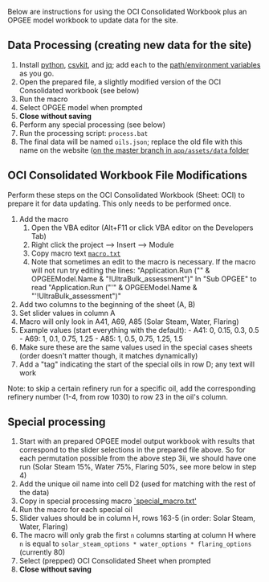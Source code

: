 Below are instructions for using the OCI Consolidated Workbook plus an OPGEE model workbook to update data for the site.

## Data Processing (creating new data for the site)

1. Install [python](https://www.python.org/downloads/), [csvkit](http://csvkit.readthedocs.org/en/0.9.1/install.html#users), and [jq](http://stedolan.github.io/jq/download/); add each to the [path/environment variables](http://www.computerhope.com/issues/ch000549.htm) as you go.
2. Open the prepared file, a slightly modified version of the OCI Consolidated workbook (see below)
3. Run the macro
  1. Select OPGEE model when prompted
4. **Close without saving**
5. Perform any special processing (see below)
6. Run the processing script: `process.bat`
7. The final data will be named `oils.json`; replace the old file with this name on the website ([on the master branch in `app/assets/data` folder](https://github.com/carnegieendowment/oil-climate-index-2/tree/master/app/assets/data)

## OCI Consolidated Workbook File Modifications

Perform these steps on the OCI Consolidated Workbook (Sheet: OCI) to prepare it for data updating. This only needs to be performed once.

1. Add the macro
    1. Open the VBA editor (Alt+F11 or click VBA editor on the Developers Tab)
    2. Right click the project --> Insert --> Module
    3. Copy macro text [`macro.txt`](https://github.com/carnegieendowment/oil-climate-index-2/blob/master/macro.txt)
    4. Note that sometimes an edit to the macro is necessary. If the macro will not run try editing the lines: "Application.Run ("" & OPGEEModel.Name & "!UltraBulk_assessment")" In "Sub OPGEE" to read "Application.Run ("'" & OPGEEModel.Name & "'!UltraBulk_assessment")"
2. Add two columns to the beginning of the sheet (A, B)
3. Set slider values in column A
  1. Macro will only look in A41, A69, A85 (Solar Steam, Water, Flaring)
  2. Example values (start everything with the default):
    - A41: 0, 0.15, 0.3, 0.5
    - A69: 1, 0.1, 0.75, 1.25
    - A85: 1, 0.5, 0.75, 1.25, 1.5
  3. Make sure these are the same values used in the special cases sheets (order doesn't matter though, it matches dynamically)
4. Add a "tag" indicating the start of the special oils in row D; any text will work

Note: to skip a certain refinery run for a specific oil, add the corresponding refinery number (1-4, from row 1030) to row 23 in the oil's column.

## Special processing

1. Start with an prepared OPGEE model output workbook with results that correspond to the slider selections in the prepared file above. So for each permutation possible from the above step 3ii, we should have one run (Solar Steam 15%, Water 75%, Flaring 50%, see more below in step 4)
2. Add the unique oil name into cell D2 (used for matching with the rest of the data)
3. Copy in special processing macro [`special_macro.txt'](https://github.com/carnegieendowment/oil-climate-index-2/blob/master/special_macro.txt)
4. Run the macro for each special oil
  1. Slider values should be in column H, rows 163-5 (in order: Solar Steam, Water, Flaring)
  2. The macro will only grab the first `n` columns starting at column H where `n` is equal to `solar_steam_options * water_options * flaring_options` (currently 80)
  3. Select (prepped) OCI Consolidated Sheet when prompted
5. **Close without saving**
